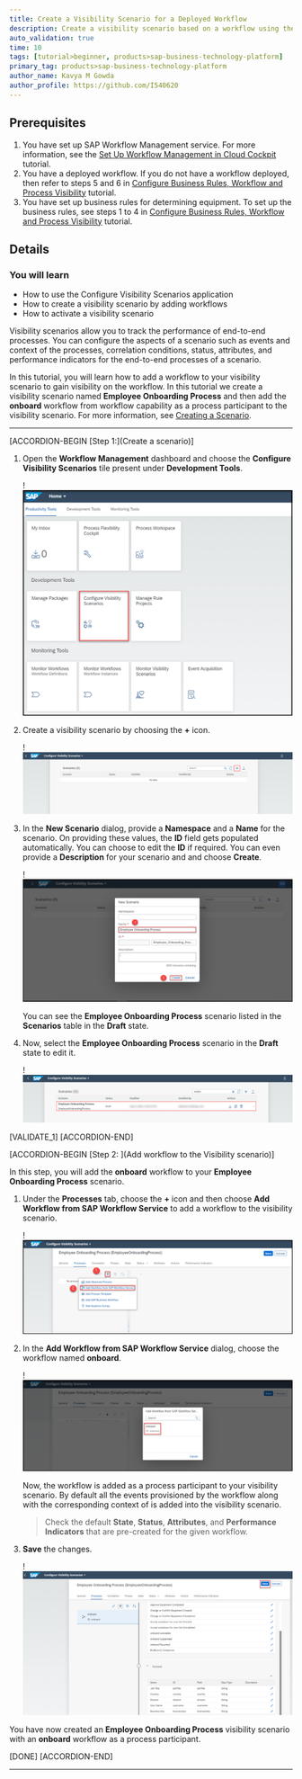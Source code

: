 ```yaml
---
title: Create a Visibility Scenario for a Deployed Workflow
description: Create a visibility scenario based on a workflow using the Configure Visibility Scenarios application.
auto_validation: true
time: 10
tags: [tutorial>beginner, products>sap-business-technology-platform]
primary_tag: products>sap-business-technology-platform
author_name: Kavya M Gowda
author_profile: https://github.com/I540620
---
```


## Prerequisites
 1. You have set up SAP Workflow Management service. For more information, see the [Set Up Workflow Management in Cloud Cockpit](cp-starter-ibpm-employeeonboarding-1-setup) tutorial.
 2. You have a deployed workflow. If you do not have a workflow deployed, then refer to steps 5 and 6 in [Configure Business Rules, Workflow and Process Visibility](cp-starter-ibpm-employeeonboarding-2-configure) tutorial.
 3. You have set up business rules for determining equipment. To set up the business rules, see steps 1 to 4 in [Configure Business Rules, Workflow and Process Visibility](cp-starter-ibpm-employeeonboarding-2-configure) tutorial.

## Details
### You will learn
  - How to use the Configure Visibility Scenarios application
  - How to create a visibility scenario by adding workflows
  - How to activate a visibility scenario  

Visibility scenarios allow you to track the performance of end-to-end processes. You can configure the aspects of a scenario such as events and context of the processes, correlation conditions, status, attributes, and performance indicators for the end-to-end processes of a scenario.

In this tutorial, you will learn how to add a workflow to your visibility scenario to gain visibility on the workflow. In this tutorial we create a visibility scenario named **Employee Onboarding Process** and then add the **onboard** workflow from workflow capability as a process participant to the  visibility scenario. For more information, see [Creating a Scenario](https://help.sap.com/viewer/62fd39fa3eae4046b23dba285e84bfd4/Cloud/en-US/df284fd12073454392c5db8913f82d81.html).

---

[ACCORDION-BEGIN [Step 1:](Create a scenario)]
1. Open the **Workflow Management** dashboard and choose the **Configure Visibility Scenarios** tile present under **Development Tools**.

    !![Home screen](config-flp.png)

2. Create a visibility scenario by choosing the **+** icon.

    !![Add scenario](Config-Step1-plus.png)

3. In the **New Scenario** dialog, provide a **Namespace** and a **Name** for the scenario. On providing these values, the **ID** field gets populated automatically. You can choose to edit the **ID** if required. You can even provide a **Description** for your scenario and and choose **Create**.

    !![visibility scenario name](scenario-name.PNG)

    You can see the **Employee Onboarding Process** scenario listed in the **Scenarios** table in the **Draft** state.

4. Now, select the **Employee Onboarding Process** scenario in the **Draft** state to edit it.

    !![Draft](Config-Step1-draft.png)

[VALIDATE_1]
[ACCORDION-END]

[ACCORDION-BEGIN [Step 2: ](Add workflow to the Visibility scenario)]

In this step, you will add the **onboard** workflow to your **Employee Onboarding Process** scenario.

1. Under the **Processes** tab, choose the **+** icon and then choose **Add Workflow from SAP Workflow Service** to add a workflow to the visibility scenario.

    !![import workflow](Add-workflow.png)

2. In the **Add Workflow from SAP Workflow Service** dialog, choose the workflow named **onboard**.

    !![Choose workflow](onboard.png)

    Now, the workflow is added as a process participant to your visibility scenario. By default all the events provisioned by the workflow along with the corresponding context of is added into the visibility scenario.

    >Check the default **State**, **Status**, **Attributes**, and **Performance Indicators** that are pre-created for the given workflow.

3. **Save** the changes.

    !![After import](Config-Step1-onboardafter.png)

  You have now created an **Employee Onboarding Process** visibility scenario with an **onboard** workflow as a process participant.

[DONE]
[ACCORDION-END]



---
